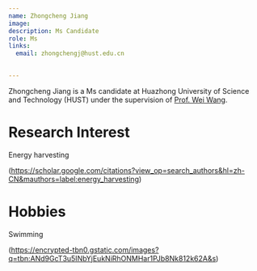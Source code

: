 ```yaml
---
name: Zhongcheng Jiang
image: 
description: Ms Candidate
role: Ms
links:
  email: zhongchengj@hust.edu.cn

  
---
```


Zhongcheng Jiang is a Ms candidate at Huazhong University of Science and Technology (HUST) under the supervision of [Prof. Wei Wang](https://eic.hust.edu.cn/professor/wangwei/index.html). 

Research Interest
======
Energy harvesting

(https://scholar.google.com/citations?view_op=search_authors&hl=zh-CN&mauthors=label:energy_harvesting)

Hobbies
======
Swimming

(https://encrypted-tbn0.gstatic.com/images?q=tbn:ANd9GcT3u5INbYjEukNiRhONMHar1PJb8Nk812k62A&s)

